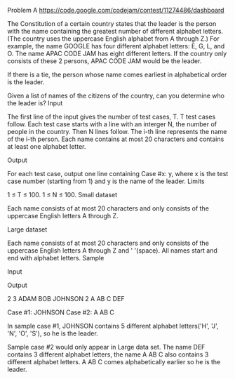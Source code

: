 Problem A https://code.google.com/codejam/contest/11274486/dashboard

The Constitution of a certain country states that the leader is the person with the name containing the greatest number of different alphabet letters. (The country uses the uppercase English alphabet from A through Z.) For example, the name GOOGLE has four different alphabet letters: E, G, L, and O. The name APAC CODE JAM has eight different letters. If the country only consists of these 2 persons, APAC CODE JAM would be the leader.

If there is a tie, the person whose name comes earliest in alphabetical order is the leader.

Given a list of names of the citizens of the country, can you determine who the leader is?
Input

The first line of the input gives the number of test cases, T. T test cases follow. Each test case starts with a line with an interger N, the number of people in the country. Then N lines follow. The i-th line represents the name of the i-th person. Each name contains at most 20 characters and contains at least one alphabet letter.

Output

For each test case, output one line containing Case #x: y, where x is the test case number (starting from 1) and y is the name of the leader.
Limits

1 ≤ T ≤ 100.
1 ≤ N ≤ 100.
Small dataset

Each name consists of at most 20 characters and only consists of the uppercase English letters A through Z.

Large dataset

Each name consists of at most 20 characters and only consists of the uppercase English letters A through Z and ' '(space).
All names start and end with alphabet letters.
Sample


Input 
 	
Output 
 
2
3
ADAM
BOB
JOHNSON
2
A AB C
DEF

Case #1: JOHNSON
Case #2: A AB C


In sample case #1, JOHNSON contains 5 different alphabet letters('H', 'J', 'N', 'O', 'S'), so he is the leader.

Sample case #2 would only appear in Large data set. The name DEF contains 3 different alphabet letters, the name A AB C also contains 3 different alphabet letters. A AB C comes alphabetically earlier so he is the leader.